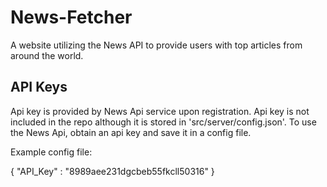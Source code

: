 # News-Fetcher
A website utilizing the News API to provide users with top articles from around the world.

## API Keys
Api key is provided by News Api service upon registration. Api key is not included in the repo although it is stored in 'src/server/config.json'.
To use the News Api, obtain an api key and save it in a config file.

Example config file:

{
  "API_Key" : "8989aee231dgcbeb55fkcll50316"
}
